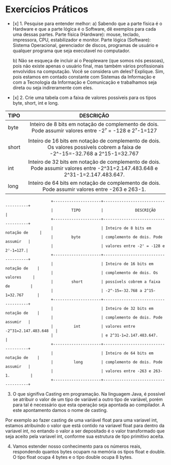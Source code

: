 # Exercícios Práticos

- \[x] 1. Pesquise para entender melhor:
  a) Sabendo que a parte física é o Hardware e que a parte lógica é o Software, dê exemplos para cada uma dessas partes.
    Parte física (Hardware): mouse, teclado, impressora, CPU, estabilizador e monitor.
    Parte lógica (Software): Sistema Operacional, gerenciador de discos, programas de usuário e qualquer programa que seja executavel no computador.

  b) Não se esqueça de incluir aí o Peopleware (que somos nós pessoas), pois não existe apenas o usuário final, mas também
     vários profissionais envolvidos na computação. Você se considera um deles? Explique.
     Sim, pois estamos em contado constante com Sistemas da Informação e com a Tecnologia da Informação e Comunicação e trabalhamos seja direta
     ou seja indireramente com eles.

- \[x] 2. Crie uma tabela com a faixa de valores possíveis para os tipos byte, short, int e long.

|   TIPO   |   DESCRIÇÃO   |
|----------|:-------------:|
|   byte   |  Inteiro de 8 bits em notação de  complemento de dois. Pode assumir valores entre -2⁷ = -128 e 2⁷-1=127
|          |               |
|  short   |Inteiro de 16 bits em notação de complemento de dois. Os valores possívels cobrem a faixa de -2^-15=-32.768 a 2^15-1=32.767|
|   int    |Inteiro de 32 bits em notação de complemento de dois. Pode assumir valores entre -2^31=2.147.483.648 e 2^31-1=2.147.483.647.|
|  long    |Inteiro de 64 bits em notação de complemento de dois. Pode assumir valores entre -263 e 263-1.|

                        +---------------------+-------------------------------------+
                        |        TIPO         |              DESCRIÇÃO              |
                        +---------------------+-------------------------------------+
                        |                     | Inteiro de 8 bits em notação de     |
                        |        byte         | complemento de dois. Pode assumir   |
                        |                     | valores entre -2⁷ = -128 e 2⁷-1=127.|
                        +---------------------+-------------------------------------+
                        |                     | Inteiro de 16 bits em notação de    |
                        |                     | complemento de dois. Os valores     |
                        |        short        | possívels cobrem a faixa de         |
                        |                     | -2^-15=-32.768 a 2^15-1=32.767      |
                        +---------------------+-------------------------------------+
                        |                     | Inteiro de 32 bits em notação de    |
                        |                     | complemento de dois. Pode assumir   |
                        |         int         | valores entre -2^31=2.147.483.648   |
                        |                     | e 2^31-1=2.147.483.647.             |
                        +---------------------+-------------------------------------+
                        |                     | Inteiro de 64 bits em notação de    |
                        |         long        | complemento de dois. Pode assumir   |
                        |                     | valores entre -263 e 263-1.         |
                        +---------------------+-------------------------------------+

3. O que signifiva Casting em programação.
  Na linguagem Java, é possível se atribuir o valor de um tipo de variável
  a outro tipo de variável, porém para tal é necessário que esta operação
  seja apontada ao compilador. A este apontamento damos o nome de casting.

  Por exemplo ao fazer casting de uma variável float para uma variavel int,
  estamos atribuindo o valor que está contido na variavel float para dentro da
  variavel int, no entando o valor a ser depositado é o valor transformado que seja aceito pela variavel
  int, conforme sua estrutura de tipo primitivo aceita.

4. Vamos estender nosso conhecimento para os números reais, respondendo quantos bytes ocupam na memória os tipos float e double.
  O tipo float ocupa 4 bytes e o tipo double ocupa 8 bytes.
